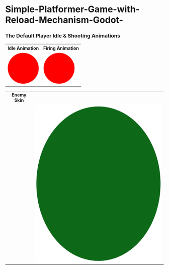 # Simple-Platformer-Game-with-Reload-Mechanism-Godot-
<h3>The Default Player Idle & Shooting Animations</h3>

<table>
  <tr>
    <th>Idle Animation</th>
    <th>Firing Animation</th>
  </tr>
  <tr>
    <td><img src="Screenshoots/Player.png" width="100" height ="100"> </td>
    <td><img src="Screenshoots/firing.gif" width="100" height ="100"></td>
  </tr>
  <table> <!---Table for Enemy--->
    <th> Enemy Skin </th> <!---Enemy Header --->
    <tr> <!---Contents--->
      <td> <td><img src="Assets/Default Sprite Top-Down Shooter/Enemy/Enemy.png" width="500" height ="500"> </td>
